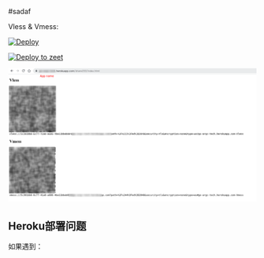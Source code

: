 #sadaf

Vless & Vmess: 

[![Deploy](https://www.herokucdn.com/deploy/button.png)](https://heroku.com/deploy) 

[![Deploy to zeet](https://deploy.zeet.co/Xray-heroku.svg)](https://deploy.zeet.co/?url=https://github.com/ygcaicn/Xray-heroku)

![](show.png)

## Heroku部署问题

如果遇到：


